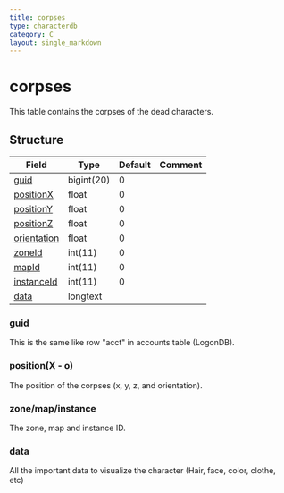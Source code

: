 ```yaml
---
title: corpses
type: characterdb
category: C
layout: single_markdown
---
```


# corpses
This table contains the corpses of the dead characters.

## Structure

Field                                | Type       | Default | Comment
------------------------------------ | ---------- | ------- | -------
[guid](#guid)                        | bigint(20) | 0       |        
[positionX](#position.28X_-_o.29)    | float      | 0       |        
[positionY](#position.28X_-_o.29)    | float      | 0       |        
[positionZ](#position.28X_-_o.29)    | float      | 0       |        
[orientation](#position.28X_-_o.29)  | float      | 0       |        
[zoneId](#zone.2Fmap.2Finstance)     | int(11)    | 0       |        
[mapId](#zone.2Fmap.2Finstance)      | int(11)    | 0       |        
[instanceId](#zone.2Fmap.2Finstance) | int(11)    | 0       |        
[data](#data)                        | longtext   |         |        

### guid

This is the same like row "acct" in accounts table (LogonDB).

### position(X - o)

The position of the corpses (x, y, z, and orientation).

### zone/map/instance

The zone, map and instance ID.

### data

All the important data to visualize the character (Hair, face, color, clothe, etc)